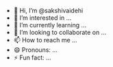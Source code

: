 - 👋 Hi, I’m @sakshivaidehi
- 👀 I’m interested in ...
- 🌱 I’m currently learning ...
- 💞️ I’m looking to collaborate on ...
- 📫 How to reach me ...
- 😄 Pronouns: ...
- ⚡ Fun fact: ...

<!---
sakshivaidehi/sakshivaidehi is a ✨ special ✨ repository because its `README.md` (this file) appears on your GitHub profile.
You can click the Preview link to take a look at your changes.
--->
